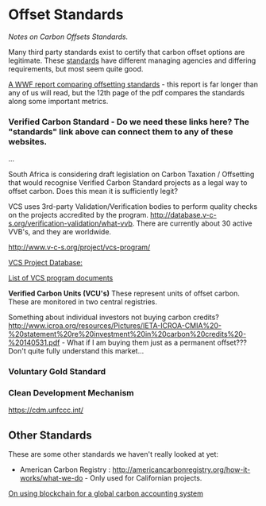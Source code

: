 # Offset Standards

_Notes on Carbon Offsets Standards._


Many third party standards exist to certify that carbon offset options are legitimate. These [standards](http://www.co2offsetresearch.org/consumer/Standards.html) have different managing agencies and differing requirements, but most seem quite good. 

[A WWF report comparing offsetting standards](http://www.globalcarbonproject.org/global/pdf/WWF_2008_A%20comparison%20of%20C%20offset%20Standards.pdf) - this report is far longer than any of us will read, but the 12th page of the pdf compares the standards along some important metrics. 

### Verified Carbon Standard - Do we need these links here? The "standards" link above can connect them to any of these websites.

...

South Africa is considering draft legislation on Carbon Taxation / Offsetting that would recognise Verified Carbon Standard projects as a legal way to offset carbon. Does this mean it is sufficiently legit?

VCS uses 3rd-party Validation/Verification bodies to perform quality checks on the projects accredited by the program. http://database.v-c-s.org/verification-validation/what-vvb. There are currently about 30 active VVB's, and they are worldwide.

http://www.v-c-s.org/project/vcs-program/

[VCS Project Database:](http://www.vcsprojectdatabase.org/#/home)

[List of VCS program documents](http://database.v-c-s.org/program-documents)

**Verified Carbon Units (VCU's)** These represent units of offset carbon. These are monitored in two central registries. 

Something about individual investors not buying carbon credits? http://www.icroa.org/resources/Pictures/IETA-ICROA-CMIA%20-%20statement%20re%20investment%20in%20carbon%20credits%20-%20140531.pdf - What if I am buying them just as a permanent offset??? Don't quite fully understand this market...

### Voluntary Gold Standard



### Clean Development Mechanism

https://cdm.unfccc.int/



## Other Standards

These are some other standards we haven't really looked at yet:

* American Carbon Registry : http://americancarbonregistry.org/how-it-works/what-we-do - Only used for Californian projects.




[On using blockchain for a global carbon accounting system](https://blockchainfutureslab.wordpress.com/2016/06/09/the-blockchain-climate-fix/)
